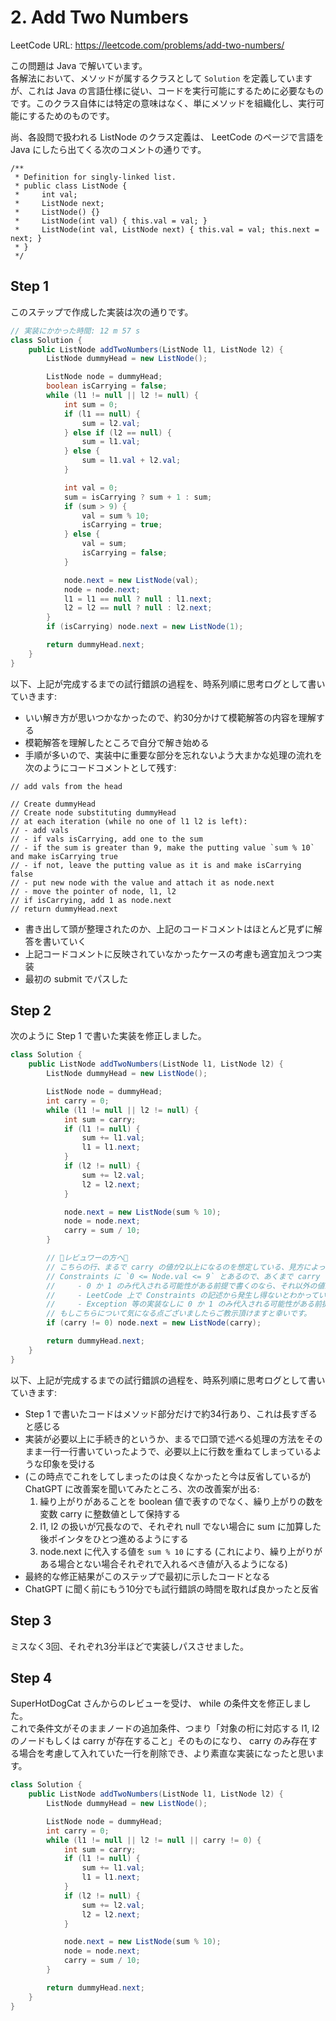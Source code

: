 # 2. Add Two Numbers

LeetCode URL: https://leetcode.com/problems/add-two-numbers/

この問題は Java で解いています。  
各解法において、メソッドが属するクラスとして `Solution` を定義していますが、これは Java の言語仕様に従い、コードを実行可能にするために必要なものです。このクラス自体には特定の意味はなく、単にメソッドを組織化し、実行可能にするためのものです。

尚、各設問で扱われる ListNode のクラス定義は、 LeetCode のページで言語を Java にしたら出てくる次のコメントの通りです。

```
/**
 * Definition for singly-linked list.
 * public class ListNode {
 *     int val;
 *     ListNode next;
 *     ListNode() {}
 *     ListNode(int val) { this.val = val; }
 *     ListNode(int val, ListNode next) { this.val = val; this.next = next; }
 * }
 */
```

## Step 1

このステップで作成した実装は次の通りです。

```java
// 実装にかかった時間: 12 m 57 s
class Solution {
    public ListNode addTwoNumbers(ListNode l1, ListNode l2) {
        ListNode dummyHead = new ListNode();

        ListNode node = dummyHead;
        boolean isCarrying = false;
        while (l1 != null || l2 != null) {
            int sum = 0;
            if (l1 == null) {
                sum = l2.val;
            } else if (l2 == null) {
                sum = l1.val;
            } else {
                sum = l1.val + l2.val;
            }

            int val = 0;
            sum = isCarrying ? sum + 1 : sum;
            if (sum > 9) {
                val = sum % 10;
                isCarrying = true;
            } else {
                val = sum;
                isCarrying = false;
            }

            node.next = new ListNode(val);
            node = node.next;
            l1 = l1 == null ? null : l1.next;
            l2 = l2 == null ? null : l2.next;
        }
        if (isCarrying) node.next = new ListNode(1);

        return dummyHead.next;
    }
}
```

以下、上記が完成するまでの試行錯誤の過程を、時系列順に思考ログとして書いていきます:

- いい解き方が思いつかなかったので、約30分かけて模範解答の内容を理解する
- 模範解答を理解したところで自分で解き始める
- 手順が多いので、実装中に重要な部分を忘れないよう大まかな処理の流れを次のようにコードコメントとして残す:

```
// add vals from the head

// Create dummyHead
// Create node substituting dummyHead
// at each iteration (while no one of l1 l2 is left):
// - add vals
// - if vals isCarrying, add one to the sum
// - if the sum is greater than 9, make the putting value `sum % 10` and make isCarrying true
// - if not, leave the putting value as it is and make isCarrying false
// - put new node with the value and attach it as node.next
// - move the pointer of node, l1, l2
// if isCarrying, add 1 as node.next
// return dummyHead.next
```

- 書き出して頭が整理されたのか、上記のコードコメントはほとんど見ずに解答を書いていく
- 上記コードコメントに反映されていなかったケースの考慮も適宜加えつつ実装
- 最初の submit でパスした

## Step 2

次のように Step 1 で書いた実装を修正しました。

```java
class Solution {
    public ListNode addTwoNumbers(ListNode l1, ListNode l2) {
        ListNode dummyHead = new ListNode();

        ListNode node = dummyHead;
        int carry = 0;
        while (l1 != null || l2 != null) {
            int sum = carry;
            if (l1 != null) {
                sum += l1.val;
                l1 = l1.next;
            }
            if (l2 != null) {
                sum += l2.val;
                l2 = l2.next;
            }

            node.next = new ListNode(sum % 10);
            node = node.next;
            carry = sum / 10;
        }

        // 🚨レビュワーの方へ🚨
        // こちらの行、まるで carry の値が2以上になるのを想定している、見方によっては許容しているかのような印象を与える実装になっているかと思います。
        // Constraints に `0 <= Node.val <= 9` とあるので、あくまで carry には 0 か 1 のみ代入される可能性があるという前提の実装にしようか悩んだのですが、次の理由によりひとまずこの実装にしています:
        //     - 0 か 1 のみ代入される可能性がある前提で書くのなら、それ以外の値が入った際に Exception を投げるといった処理も合わせて書くべきだと思う
        //     - LeetCode 上で Constraints の記述から発生し得ないとわかっているものを Exception として宣言したくない
        //     - Exception 等の実装なしに 0 か 1 のみ代入される可能性がある前提で書くのは中途半端に感じるので、そもそもこの前提を反映させないのが、 LeetCode 上で書くのであれば、最も筋のいい選択に思える
        // もしこちらについて気になる点ございましたらご教示頂けますと幸いです。
        if (carry != 0) node.next = new ListNode(carry);

        return dummyHead.next;
    }
}
```

以下、上記が完成するまでの試行錯誤の過程を、時系列順に思考ログとして書いていきます:

- Step 1 で書いたコードはメソッド部分だけで約34行あり、これは長すぎると感じる
- 実装が必要以上に手続き的というか、まるで口頭で述べる処理の方法をそのまま一行一行書いていったようで、必要以上に行数を重ねてしまっているような印象を受ける
- (この時点でこれをしてしまったのは良くなかったと今は反省しているが) ChatGPT に改善案を聞いてみたところ、次の改善案が出る:
    1. 繰り上がりがあることを boolean 値で表すのでなく、繰り上がりの数を変数 carry に整数値として保持する
    2. l1, l2 の扱いが冗長なので、それぞれ null でない場合に sum に加算した後ポインタをひとつ進めるようにする
    3. node.next に代入する値を `sum % 10` にする (これにより、繰り上がりがある場合とない場合それぞれで入れるべき値が入るようになる) 
- 最終的な修正結果がこのステップで最初に示したコードとなる
- ChatGPT に聞く前にもう10分でも試行錯誤の時間を取れば良かったと反省

## Step 3

ミスなく3回、それぞれ3分半ほどで実装しパスさせました。

## Step 4

SuperHotDogCat さんからのレビューを受け、 while の条件文を修正しました。  
これで条件文がそのままノードの追加条件、つまり「対象の桁に対応する l1, l2 のノードもしくは carry が存在すること」そのものになり、 carry のみ存在する場合を考慮して入れていた一行を削除でき、より素直な実装になったと思います。

```java
class Solution {
    public ListNode addTwoNumbers(ListNode l1, ListNode l2) {
        ListNode dummyHead = new ListNode();

        ListNode node = dummyHead;
        int carry = 0;
        while (l1 != null || l2 != null || carry != 0) {
            int sum = carry;
            if (l1 != null) {
                sum += l1.val;
                l1 = l1.next;
            }
            if (l2 != null) {
                sum += l2.val;
                l2 = l2.next;
            }

            node.next = new ListNode(sum % 10);
            node = node.next;
            carry = sum / 10;
        }

        return dummyHead.next;
    }
}
```
